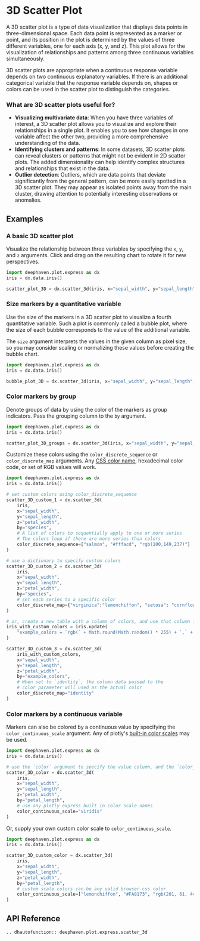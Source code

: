 # 3D Scatter Plot

A 3D scatter plot is a type of data visualization that displays data points in three-dimensional space. Each data point is represented as a marker or point, and its position in the plot is determined by the values of three different variables, one for each axis (x, y, and z). This plot allows for the visualization of relationships and patterns among three continuous variables simultaneously.

3D scatter plots are appropriate when a continuous response variable depends on two continuous explanatory variables. If there is an additional categorical variable that the response variable depends on, shapes or colors can be used in the scatter plot to distinguish the categories.

### What are 3D scatter plots useful for?

- **Visualizing multivariate data**: When you have three variables of interest, a 3D scatter plot allows you to visualize and explore their relationships in a single plot. It enables you to see how changes in one variable affect the other two, providing a more comprehensive understanding of the data.
- **Identifying clusters and patterns**: In some datasets, 3D scatter plots can reveal clusters or patterns that might not be evident in 2D scatter plots. The added dimensionality can help identify complex structures and relationships that exist in the data.
- **Outlier detection**: Outliers, which are data points that deviate significantly from the general pattern, can be more easily spotted in a 3D scatter plot. They may appear as isolated points away from the main cluster, drawing attention to potentially interesting observations or anomalies.

## Examples

### A basic 3D scatter plot

Visualize the relationship between three variables by specifying the `x`, `y`, and `z` arguments. Click and drag on the resulting chart to rotate it for new perspectives.

```python order=scatter_plot_3D,iris
import deephaven.plot.express as dx
iris = dx.data.iris()

scatter_plot_3D = dx.scatter_3d(iris, x="sepal_width", y="sepal_length", z="petal_width")
```

### Size markers by a quantitative variable

Use the size of the markers in a 3D scatter plot to visualize a fourth quantitative variable. Such a plot is commonly called a bubble plot, where the size of each bubble corresponds to the value of the additional variable.

The `size` argument interprets the values in the given column as pixel size, so you may consider scaling or normalizing these values before creating the bubble chart.

```python order=bubble_plot_3D,iris
import deephaven.plot.express as dx
iris = dx.data.iris()

bubble_plot_3D = dx.scatter_3d(iris, x="sepal_width", y="sepal_length", z="petal_width", size="petal_length")
```

### Color markers by group

Denote groups of data by using the color of the markers as group indicators. Pass the grouping column to the `by` argument.

```python order=scatter_plot_3D_groups,iris
import deephaven.plot.express as dx
iris = dx.data.iris()

scatter_plot_3D_groups = dx.scatter_3d(iris, x="sepal_width", y="sepal_length", z="petal_width", by="species")
```

Customize these colors using the `color_discrete_sequence` or `color_discrete_map` arguments. Any [CSS color name](https://www.w3schools.com/cssref/css_colors.php), hexadecimal color code, or set of RGB values will work.

```python order=scatter_3D_custom_1,scatter_3D_custom_2,scatter_3D_custom_3,iris,iris_with_custom_colors
import deephaven.plot.express as dx
iris = dx.data.iris()

# set custom colors using color_discrete_sequence
scatter_3D_custom_1 = dx.scatter_3d(
    iris,
    x="sepal_width",
    y="sepal_length",
    z="petal_width",
    by="species",
    # A list of colors to sequentially apply to one or more series
    # The colors loop if there are more series than colors
    color_discrete_sequence=["salmon", "#fffacd", "rgb(100,149,237)"]
)

# use a dictionary to specify custom colors
scatter_3D_custom_2 = dx.scatter_3d(
    iris,
    x="sepal_width",
    y="sepal_length",
    z="petal_width",
    by="species",
    # set each series to a specific color
    color_discrete_map={"virginica":"lemonchiffon", "setosa": "cornflowerblue", "versicolor":"#FA8173"}
)

# or, create a new table with a column of colors, and use that column for the color values
iris_with_custom_colors = iris.update(
    "example_colors = `rgb(` + Math.round(Math.random() * 255) + `,` + Math.round(Math.random() * 255) + `,`  + Math.round(Math.random() * 255) +`)`"
)

scatter_3D_custom_3 = dx.scatter_3d(
    iris_with_custom_colors,
    x="sepal_width",
    y="sepal_length",
    z="petal_width",
    by="example_colors",
    # When set to `identity`, the column data passed to the
    # color parameter will used as the actual color
    color_discrete_map="identity"
)
```

### Color markers by a continuous variable

Markers can also be colored by a continuous value by specifying the `color_continuous_scale` argument. Any of plotly's [built-in color scales](https://plotly.com/python/builtin-colorscales/) may be used.

```python order=scatter_3D_color,iris
import deephaven.plot.express as dx
iris = dx.data.iris()

# use the `color` argument to specify the value column, and the `color_continuous_scale` to specify the color scale
scatter_3D_color = dx.scatter_3d(
    iris,
    x="sepal_width",
    y="sepal_length",
    z="petal_width",
    by="petal_length",
    # use any plotly express built in color scale names
    color_continuous_scale="viridis"
)
```

Or, supply your own custom color scale to `color_continuous_scale`.

```python order=scatter_3D_custom_color,iris
import deephaven.plot.express as dx
iris = dx.data.iris()

scatter_3D_custom_color = dx.scatter_3d(
    iris,
    x="sepal_width",
    y="sepal_length",
    z="petal_width",
    by="petal_length",
    # custom scale colors can be any valid browser css color
    color_continuous_scale=["lemonchiffon", "#FA8173", "rgb(201, 61, 44)"]
)
```

## API Reference
```{eval-rst}
.. dhautofunction:: deephaven.plot.express.scatter_3d
```

